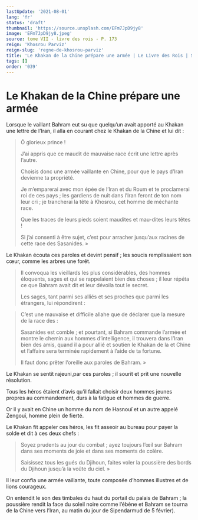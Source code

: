 ```yaml
---
lastUpdate: '2021-08-01'
lang: 'fr'
status: 'draft'
thumbnail: 'https://source.unsplash.com/EFm7JpD9jy8'
image: 'EFm7JpD9jy8.jpeg'
source: tome VII - livre des rois - P. 173
reign: 'Khosrou Parviz'
reign-slug: 'regne-de-khosrou-parviz'
title: 'Le Khakan de la Chine prépare une armée | Le Livre des Rois | Shâhnâmeh'
tags: []
order: '039'
---
```


<!-- LTeX: language=fr -->

# Le Khakan de la Chine prépare une armée

Lorsque le vaillant Bahram eut su que quelqu’un avait apporté au Khakan une lettre de l’Iran, il alla en courant chez le Khakan de la Chine et lui dit :

> Ô glorieux prince !
>
> J’ai appris que ce maudit de mauvaise race écrit une lettre après l’autre.
>
> Choisis donc une armée vaillante en Chine, pour que le pays d’Iran devienne ta propriété.
>
> Je m’emparerai avec mon épée de l’Iran et du Roum et te proclamerai roi de ces pays ; les gardiens de nuit dans l’Iran feront de ton nom leur cri ; je trancherai la tête à Khosrou, cet homme de méchante race.
>
> Que les traces de leurs pieds soient maudites et mau-dites leurs têtes !
>
> Si j’ai consenti à être sujet, c’est pour arracher jusqu’aux racines de cette race des Sasanides. »

Le Khakan écouta ces paroles et devint pensif ; les soucis remplissaient son cœur, comme les arbres une forêt.
>
> Il convoqua les vieillards les plus considérables, des hommes éloquents, sages et qui se rappelaient bien des choses ; il leur répéta ce que Bahram avait dit et leur dévoila tout le secret.
>
> Les sages, tant parmi ses alliés et ses proches que parmi les étrangers, lui répondirent :

> C’est une mauvaise et difficile allahe que de déclarer que la mesure de la race des : 
>
> Sasanides est comble ; et pourtant, si Bahram commande l’armée et montre le chemin aux hommes d’intelligence, il trouvera dans l’Iran bien des amis, quand il a pour allié et soutien le Khakan de la et Chine et l’affaire sera terminée rapidement à l’aide de ta fortune.
>
> Il faut donc prêter l’oreille aux paroles de Bahram. »

Le Khakan se sentit rajeuni,par ces paroles ; il sourit et prit une nouvelle résolution.

Tous les héros étaient d’avis qu’il fallait choisir deux hommes jeunes propres au commandement, durs à la fatigue et hommes de guerre.

Or il y avait en Chine un homme du nom de Hasnouï et un autre appelé Zengouî, homme plein de fierté.

Le Khakan fit appeler ces héros, les fit asseoir au bureau pour payer la solde et dit à ces deux chefs :

> Soyez prudents au jour du combat ; ayez toujours l’œil sur Bahram dans ses moments de joie et dans ses moments de colère.
>
> Saisissez tous les gués du Djihoun, faites voler la poussière des bords du Djihoun jusqu’à la voûte du ciel. »

Il leur confia une armée vaillante, toute composée d’hommes illustres et de lions courageux.

On entendit le son des timbales du haut du portail du palais de Bahram ; la poussière rendit la face du soleil noire comme l’ébène et Bahram se tourna de la Chine vers l’Iran, au matin du jour de Sipendarmud de 5 février).
